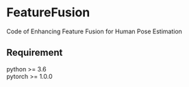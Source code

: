 # FeatureFusion
Code of Enhancing Feature Fusion for Human Pose Estimation
## Requirement
python >= 3.6\
pytorch >= 1.0.0
